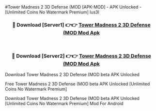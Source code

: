 #Tower Madness 2 3D Defense (MOD [APK-MOD] - APK Unlocked - [Unlimited Coins No Watermark Premium] lus3l



<div align="center">

<h3>🔴 Download [Server1] 👉👉 <a href="https://momento.my/?title=Tower_Madness_2_3D_Defense_(MOD">Tower Madness 2 3D Defense (MOD Mod Apk</a></h3><br>

<h3>🔴 Download [Server2] 👉👉 <a href="https://momento.my/?title=Tower_Madness_2_3D_Defense_(MOD">Tower Madness 2 3D Defense (MOD Mod Apk</a></h3>
</div>



Download Tower Madness 2 3D Defense (MOD beta APK Unlocked

Free Tower Madness 2 3D Defense (MOD beta APK Unlocked [Unlimited Coins No Watermark Premium]

Download Tower Madness 2 3D Defense (MOD beta APK Unlocked [Unlimited Coins No Watermark Premium] Mod For Android
